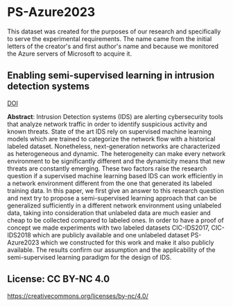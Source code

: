 # PS-Azure2023

This dataset was created for the purposes of our research and specifically to serve the experimental requirements. The name came from the initial letters of the creator's and first author's name and because we monitored the Azure servers of Microsoft to acquire it.

## Enabling semi-supervised learning in intrusion detection systems

[DOI](https://doi.org/10.1016/j.jpdc.2024.105010)

**Abstract**: Intrusion Detection systems (IDS) are alerting cybersecurity tools that analyze network traffic in order to identify suspicious activity and known threats. State of the art IDS rely on supervised machine learning models which are trained to categorize the network flow with a historical labeled dataset. Nonetheless, next-generation networks are characterized as heterogeneous and dynamic. The heterogeneity can make every network environment to be significantly different and the dynamicity means that new threats are constantly emerging. These two factors raise the research question if a supervised machine learning based IDS can work efficiently in a network environment different from the one that generated its labeled training data. In this paper, we first give an answer to this research question and next try to propose a semi-supervised learning approach that can be generalized sufficiently in a different network environment using unlabeled data, taking into consideration that unlabeled data are much easier and cheap to be collected compared to labeled ones. In order to have a proof of concept we made experiments with two labeled datasets CIC-IDS2017, CIC-IDS2018 which are publicly available and one unlabeled dataset PS-Azure2023 which we constructed for this work and make it also publicly available. The results confirm our assumption and the applicability of the semi-supervised learning paradigm for the design of IDS.



## License: CC BY-NC 4.0

https://creativecommons.org/licenses/by-nc/4.0/